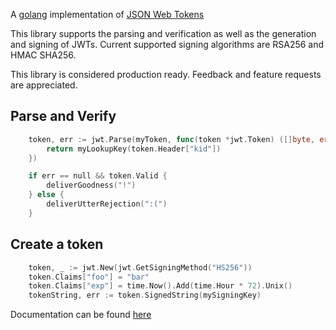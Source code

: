 A [golang](http://www.golang.org) implementation of [JSON Web Tokens](http://self-issued.info/docs/draft-jones-json-web-token.html)

This library supports the parsing and verification as well as the generation and signing of JWTs.  Current supported signing algorithms are RSA256 and HMAC SHA256.

This library is considered production ready.  Feedback and feature requests are appreciated.

## Parse and Verify
```go
	token, err := jwt.Parse(myToken, func(token *jwt.Token) ([]byte, error) {
		return myLookupKey(token.Header["kid"])
	})

	if err == null && token.Valid {
		deliverGoodness("!")
	} else {
		deliverUtterRejection(":(")
	}
```
	
## Create a token

```go
	token, _ := jwt.New(jwt.GetSigningMethod("HS256"))
	token.Claims["foo"] = "bar"
	token.Claims["exp"] = time.Now().Add(time.Hour * 72).Unix()
	tokenString, err := token.SignedString(mySigningKey)
```	

Documentation can be found [here](http://godoc.org/github.com/dgrijalva/jwt-go)
